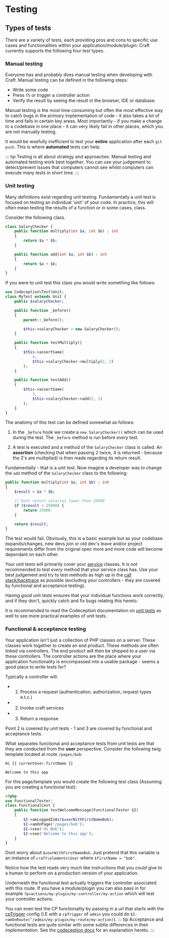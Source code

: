 # Testing

## Types of tests

There are a variety of tests, each providing pros and cons to specific use cases and functionalities within your application/module/plugin. Craft currently supports the following four test types.

### Manual testing

Everyone has and probably does manual testing when developing with Craft. Manual testing can be defined in the following steps:

- Write some code
- Press `f5` or trigger a controller action
- Verify the result by seeing the result in the browser, IDE or database.

Manual testing is the most time consuming but often the most effective way to catch bugs in the _primary_ implementation of code - it also takes a lot of time and fails in certain key areas. Most importantly - if you make a change to a codebase in one place - it can very likely fail in other places, which you are not manually testing.

It would be woefully inefficient to test your **entire** application after each `git push`. This is where **automated** tests can help.

::: tip
Testing is all about strategy and approaches. Manual testing and automated testing work best together. You can use your judgement to detect/prevent issues that computers cannot see whilst computers can execute many tests in short time.
:::

### Unit testing

Many definitions exist regarding unit testing. Fundamentally a unit test is focused on testing an individual 'unit' of your code. In practice, this will often mean testing the results of a function or in some cases, class.

Consider the following class.

```php
class SalaryChecker {
    public function multiply(int $a, int $b) : int
    {
        return $a * $b;
    }

    public function add(int $a, int $b) : int
    {
        return $a + $b;
    }
}
```

If you were to unit test this class you would write something like follows:

```php
use Codeception\Test\Unit;
class MyTest extends Unit {
    public $salaryChecker;

    public function _before()
    {
        parent::_before();

        $this->salaryChecker = new SalaryChecker();
    }

    public function testMultiply()
    {
        $this->assertSame(
            4,
            $this->salaryChecker->multiply(2, 2)
        );
    }

    public function testAdd()
    {
        $this->assertSame(
            3,
            $this->salaryChecker->add(2, 1)
        );
    }
}
```

The anatomy of this test can be defined somewhat as follows:

1. In the `_before` hook we create a `new SalaryChecker()` which can be used during the test. The `_before` method is run before _every_ test.

2. A test is executed and a method of the `SalaryChecker` class is called. An **assertion** (checking that when passing 2 twice, 4 is returned - because the 2's are multiplied) is then made regarding its return result.

Fundamentally - that is a unit test. Now imagine a developer was to change the `add` method of the `SalaryChecker` class to the following:

```php
public function multiply(int $a, int $b) : int
{
    $result = $a * $b;

    // Dont return salaries lower than 25000
    if ($result < 25000) {
        return 25000
    }

    return $result;
}
```

The test would fail. Obviously, this is a basic example but as your codebase expands/changes, new devs join or old dev's leave and/or project requirements differ from the original spec more and more code will become dependant on each other.

Your unit tests will primarily cover your [service](../extend/services.md) classes. It is not recommended to test _every_ method that your service class has. Use your best judgement and try to test methods as high up in the [call stack/backtrace](https://www.php.net/manual/en/function.debug-backtrace.php) as possible (excluding your controllers - they are covered by functional and acceptance testing).

Having good unit tests ensures that your individual functions work correctly, and if they don't, quickly catch and fix bugs relating this hereto.

It is recommended to read the Codeception documentation on [unit tests](https://codeception.com/docs/05-UnitTests) as well to see more practical examples of unit tests.

### Functional & acceptance testing

Your application isn't just a collection of PHP classes on a server. These classes work together to create an end product. These methods are often linked via controllers. The end product will then be shipped to a user via these controllers. The controller actions are the place where your application functionality is encompassed into a usable package - seems a good place to write tests for?

Typically a controller will:

- 1. Process a request (authentication, authorization, request types e.t.c.)
- 2. Invoke craft services
- 3. Return a response

Point 2 is covered by unit tests - 1 and 3 are covered by functional and acceptance tests.

What separates functional and acceptance tests from unit tests are that they are conducted from the **user** perspective. Consider the following twig template located at route `/pages/bob`:

```twig
Hi {{ currentUser.firstName }}

Welcome to this app
```

For this page/template you would create the following test class (Assuming you are creating a functional test):

```php
<?php
use FunctionalTester;
class FunctionalCest {
    public function testWelcomeMessage(FunctionalTester $I)
    {
        $I->amLoggedInAs($userWithFirstNameBob);
        $I->amOnPage('/pages/bob');
        $I->see('Hi Bob');
        $I->see('Welcome to this app');
    }
}
```

Dont worry about `$userWithFirstNameBob`. Just pretend that this variable is an instance of `craft\elements\User` where `$firstName = "bob"`.

Notice how the test reads very much like instructions that you _could_ give to a human to perform on a production version of your application.

Underneath the functional test actually triggers the controller associated with this route. If you have a module/plugin you can also pass in for example `?p=actions/my-plugin/my-controller/my-action` which will test your controller actions.

You can even test the CP functionality by passing in a url that starts with the [cpTrigger](../config/config-settings.md#cptrigger) config (I.E with a `cpTrigger` of `admin` you could do `$I->amOnRoute('/admin/my-plugin/my-route/my-action)`). ::: tip Acceptance and functional tests are quite similar with some subtle differences in their _implementation_. See the [codeception docs](https://codeception.com/docs/01-Introduction) for an explanation hereto.
:::
